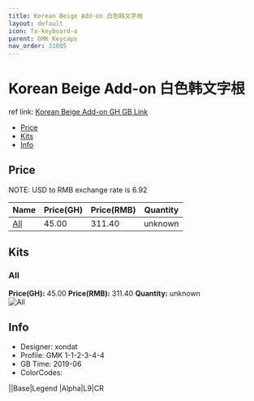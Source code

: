 ```yaml
---
title: Korean Beige Add-on 白色韩文字根
layout: default
icon: fa-keyboard-o
parent: GMK Keycaps
nav_order: 31005
---
```


# Korean Beige Add-on 白色韩文字根

ref link: [Korean Beige Add-on GH GB Link](https://geekhack.org/index.php?topic=101281.0)

* [Price](#price)
* [Kits](#kits)
* [Info](#info)


## Price  
NOTE: USD to RMB exchange rate is 6.92

| Name          | Price(GH)    |  Price(RMB) | Quantity |
| ------------- | ------------ |  ---------- | -------- |
|[All](#all)|45.00|311.40|unknown|


## Kits
### All
**Price(GH):** 45.00    **Price(RMB):** 311.40    **Quantity:** unknown  
<img src="{{ 'assets/images/gmk-keycaps/koreanbeigeadd-on/kits_pics/all.png' | relative_url }}" alt="All" class="image featured">


## Info
* Designer: xondat
* Profile: GMK 1-1-2-3-4-4
* GB Time: 2019-06
* ColorCodes:  

||Base|Legend
|Alpha|L9|CR
